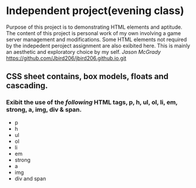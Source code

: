 
# Independent project(evening class)
Purpose of this project is to demonstrating HTML elements and aptitude. The content of this project is personal work of my own 
involving a game server management and modifications. Some HTML elements not required by the indepedent peroject assignment are also exibited here. This is mainly an aesthetic and exploratory choice by my self. 
_Jason McGrady_
https://github.com/Jbird206/jbird206.github.io.git
## CSS sheet contains, box models, floats and cascading.
### Exibit the use of the *following* HTML tags, p, h, ul, ol, li, em, strong, a, img, div & span.
* p
* h
* ul
* ol
* li
* em
* strong
* a
* img
* div and span
